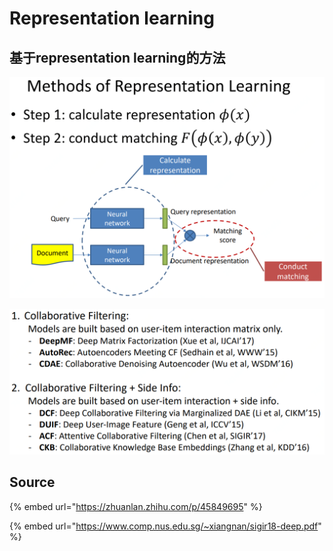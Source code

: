 # Representation learning

## **基于representation learning的方法**

![](../../../../../../.gitbook/assets/timline-jie-tu-20190318120032.png)

![](../../../../../../.gitbook/assets/timline-jie-tu-20190318120233.png)

## Source

{% embed url="https://zhuanlan.zhihu.com/p/45849695" %}

{% embed url="https://www.comp.nus.edu.sg/~xiangnan/sigir18-deep.pdf" %}

